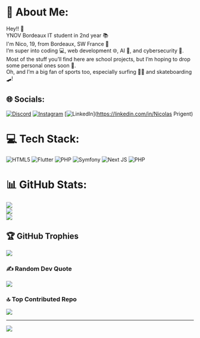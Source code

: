 # 💫 About Me:
Hey!! 👋<br>YNOV Bordeaux IT student in 2nd year 📚<br>I'm Nico, 19, from Bordeaux, SW France 🍷<br>I’m super into coding 💻, web development 🌐, AI 🤖, and cybersecurity 🔐.<br>Most of the stuff you’ll find here are school projects, but I’m hoping to drop some personal ones soon 🚀.<br>Oh, and I’m a big fan of sports too, especially surfing 🏄‍♂️ and skateboarding 🛹!


## 🌐 Socials:
[![Discord](https://img.shields.io/badge/Discord-%237289DA.svg?logo=discord&logoColor=white)](https://discord.gg/chiken.joe) [![Instagram](https://img.shields.io/badge/Instagram-%23E4405F.svg?logo=Instagram&logoColor=white)](https://instagram.com/_nico.prigent_) [![LinkedIn](https://img.shields.io/badge/LinkedIn-%230077B5.svg?logo=linkedin&logoColor=white)](https://linkedin.com/in/Nicolas Prigent) 

# 💻 Tech Stack:
![HTML5](https://img.shields.io/badge/html5-%23E34F26.svg?style=flat&logo=html5&logoColor=white) ![Flutter](https://img.shields.io/badge/Flutter-%2302569B.svg?style=flat&logo=Flutter&logoColor=white) ![PHP](https://img.shields.io/badge/php-%23777BB4.svg?style=flat&logo=php&logoColor=white) ![Symfony](https://img.shields.io/badge/symfony-%23000000.svg?style=flat&logo=symfony&logoColor=white) ![Next JS](https://img.shields.io/badge/Next-black?style=flat&logo=next.js&logoColor=white) ![PHP](https://img.shields.io/badge/php-%23777BB4.svg?style=flat&logo=php&logoColor=white)
# 📊 GitHub Stats:
![](https://github-readme-stats.vercel.app/api?username=nicoocaa&theme=dark&hide_border=false&include_all_commits=false&count_private=false)<br/>
![](https://github-readme-streak-stats.herokuapp.com/?user=nicoocaa&theme=dark&hide_border=false)<br/>
![](https://github-readme-stats.vercel.app/api/top-langs/?username=nicoocaa&theme=dark&hide_border=false&include_all_commits=false&count_private=false&layout=compact)

## 🏆 GitHub Trophies
![](https://github-profile-trophy.vercel.app/?username=nicoocaa&theme=radical&no-frame=false&no-bg=true&margin-w=4)

### ✍️ Random Dev Quote
![](https://quotes-github-readme.vercel.app/api?type=vetical&theme=radical)

### 🔝 Top Contributed Repo
![](https://github-contributor-stats.vercel.app/api?username=nicoocaa&limit=5&theme=radical&combine_all_yearly_contributions=true)

---
[![](https://visitcount.itsvg.in/api?id=nicoocaa&icon=7&color=1)](https://visitcount.itsvg.in)

<!-- Proudly created with GPRM ( https://gprm.itsvg.in ) -->
